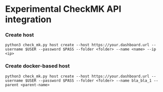 # Experimental CheckMK API integration

### Create host

```
python3 check_mk.py host create --host https://your.dashboard.url --username $USER --password $PASS --folder <folder> --name <name> --ip <ip>
```

### Create docker-based host

```
python3 check_mk.py host create --host https://your.dashboard.url --username $USER --password $PASS --folder <folder> --name bla_bla_1 --parent <parent-name>
```
